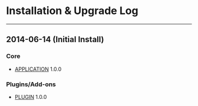 # Installation & Upgrade Log
---

## 2014-06-14 (Initial Install)

### Core

* [APPLICATION](http://application.com/) 1.0.0

### Plugins/Add-ons

* [PLUGIN](http://plugin.com/) 1.0.0